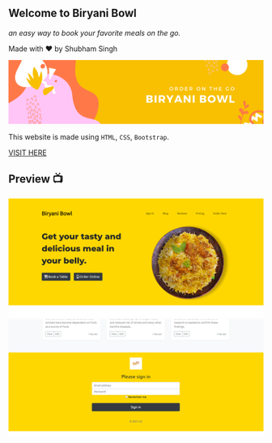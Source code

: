## Welcome to Biryani Bowl
_an easy way to book your favorite meals on the go._

Made with ❤️ by Shubham Singh

![image](biryani-bowl.png)

This website is made using `HTML`, `CSS`, `Bootstrap`.

[VISIT HERE](https://codestarsingh.github.io/biryanibowl/ "Click here")

## Preview 📺

![App Screenshot](preview1.png)
<br>
![App Screenshot](preview2.png)
